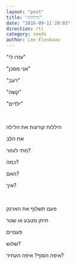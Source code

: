 ```yaml
---
layout: "post"
title: "היללות"
date: "2016-09-11 20:03"
direction: rtl
category: seeds
author: Lee Elenbaas
---
```

"עזרו לי"

"אני מסכן"

"רעב"

"קשה"

"ילדים"

<br>

היללות קורעות את הלילה

את הלב

מתי לעזור?

כמה?

האם?

איך?

<br>

פעם תשלוף את הארנק

תיתן מטבע או שטר

פעמיים

שלוש?

איפה הסוף? איפה העתיד?
